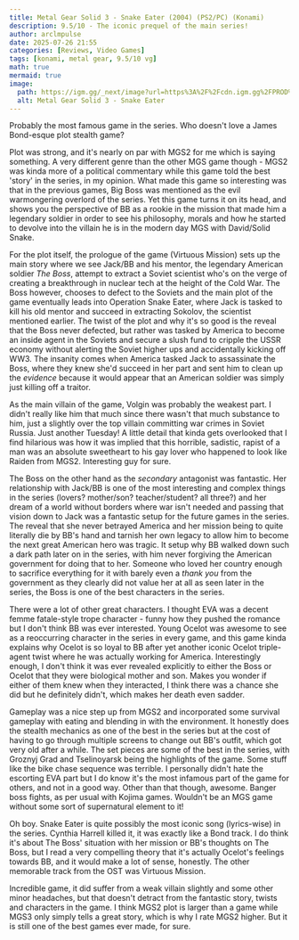 ```yaml
---
title: Metal Gear Solid 3 - Snake Eater (2004) (PS2/PC) (Konami)
description: 9.5/10 - The iconic prequel of the main series!
author: arclmpulse
date: 2025-07-26 21:55
categories: [Reviews, Video Games]
tags: [konami, metal gear, 9.5/10 vg]
math: true
mermaid: true
image:
  path: https://igm.gg/_next/image?url=https%3A%2F%2Fcdn.igm.gg%2FPROD%2F202409%2Fb01a1a75%2Ftablica-dlja-cheat-engine-upd-25-10-2023_1698415701_892251_7_11zon.jpg&w=3840&q=75
  alt: Metal Gear Solid 3 - Snake Eater
---
```


Probably the most famous game in the series. Who doesn't love a James Bond-esque plot stealth game?

Plot was strong, and it's nearly on par with MGS2 for me which is saying something. A very different genre than the other MGS game though - MGS2 was kinda more of a political commentary while this game told the best 'story' in the series, in my opinion. What made this game so interesting was that in the previous games, Big Boss was mentioned as the evil warmongering overlord of the series. Yet this game turns it on its head, and shows you the perspective of BB as a rookie in the mission that made him a legendary soldier in order to see his philosophy, morals and how he started to devolve into the villain he is in the modern day MGS with David/Solid Snake.

For the plot itself, the prologue of the game (Virtuous Mission) sets up the main story where we see Jack/BB and his mentor, the legendary American soldier _The Boss_, attempt to extract a Soviet scientist who's on the verge of creating a breakthrough in nuclear tech at the height of the Cold War. The Boss however, chooses to defect to the Soviets and the main plot of the game eventually leads into Operation Snake Eater, where Jack is tasked to kill his old mentor and succeed in extracting Sokolov, the scientist mentioned earlier. The twist of the plot and why it's so good is the reveal that the Boss never defected, but rather was tasked by America to become an inside agent in the Soviets and secure a slush fund to cripple the USSR economy without alerting the Soviet higher ups and accidentally kicking off WW3. The insanity comes when America tasked Jack to assassinate the Boss, where they knew she'd succeed in her part and sent him to clean up the _evidence_ because it would appear that an American soldier was simply just killing off a traitor.

As the main villain of the game, Volgin was probably the weakest part. I didn't really like him that much since there wasn't that much substance to him, just a slightly over the top villain committing war crimes in Soviet Russia. Just another Tuesday! A little detail that kinda gets overlooked that I find hilarious was how it was implied that this horrible, sadistic, rapist of a man was an absolute sweetheart to his gay lover who happened to look like Raiden from MGS2. Interesting guy for sure.

The Boss on the other hand as the _secondary_ antagonist was fantastic. Her relationship with Jack/BB is one of the most interesting and complex things in the series (lovers? mother/son? teacher/student? all three?) and her dream of a world without borders where war isn't needed and passing that vision down to Jack was a fantastic setup for the future games in the series. The reveal that she never betrayed America and her mission being to quite literally die by BB's hand and tarnish her own legacy to allow him to become the next great American hero was tragic. It setup why BB walked down such a dark path later on in the series, with him never forgiving the American government for doing that to her. Someone who loved her country enough to sacrifice everything for it with barely even a _thank you_ from the government as they clearly did not value her at all as seen later in the series, the Boss is one of the best characters in the series.

There were a lot of other great characters. I thought EVA was a decent femme fatale-style trope character - funny how they pushed the romance but I don't think BB was ever interested. Young Ocelot was awesome to see as a reoccurring character in the series in every game, and this game kinda explains why Ocelot is so loyal to BB after yet another iconic Ocelot triple-agent twist where he was actually working for America. Interestingly enough, I don't think it was ever revealed explicitly to either the Boss or Ocelot that they were biological mother and son. Makes you wonder if either of them knew when they interacted, I think there was a chance she did but he definitely didn't, which makes her death even sadder.

Gameplay was a nice step up from MGS2 and incorporated some survival gameplay with eating and blending in with the environment. It honestly does the stealth mechanics as one of the best in the series but at the cost of having to go through multiple screens to change out BB's outfit, which got very old after a while. The set pieces are some of the best in the series, with Groznyj Grad and Tselinoyarsk being the highlights of the game. Some stuff like the bike chase sequence was terrible. I personally didn't hate the escorting EVA part but I do know it's the most infamous part of the game for others, and not in a good way. Other than that though, awesome. Banger boss fights, as per usual with Kojima games. Wouldn't be an MGS game without some sort of supernatural element to it!

Oh boy. Snake Eater is quite possibly the most iconic song (lyrics-wise) in the series. Cynthia Harrell killed it, it was exactly like a Bond track. I do think it's about The Boss' situation with her mission or BB's thoughts on The Boss, but I read a very compelling theory that it's actually Ocelot's feelings towards BB, and it would make a lot of sense, honestly. The other memorable track from the OST was Virtuous Mission.

Incredible game, it did suffer from a weak villain slightly and some other minor headaches, but that doesn't detract from the fantastic story, twists and characters in the game. I think MGS2 plot is larger than a game while MGS3 only simply tells a great story, which is why I rate MGS2 higher. But it is still one of the best games ever made, for sure.
